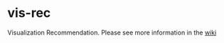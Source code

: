 vis-rec
=======

Visualization Recommendation.   Please see more information in the [wiki](https://github.com/uwdata/vizrec/wiki)
